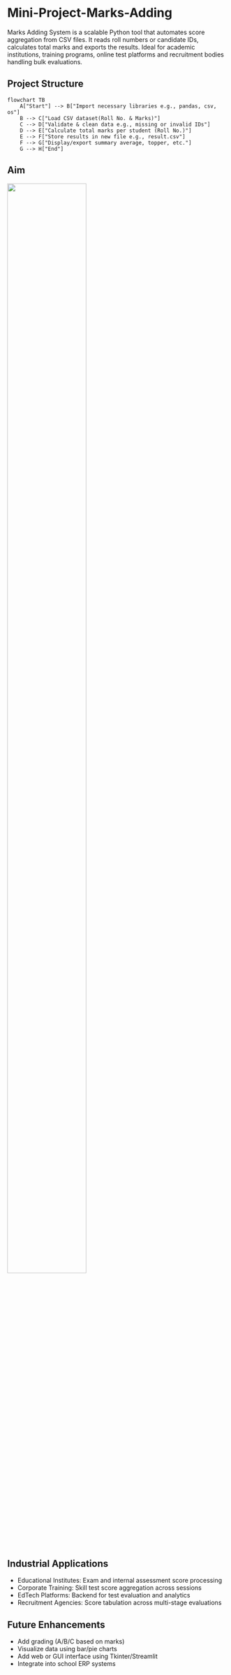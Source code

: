 # Mini-Project-Marks-Adding
Marks Adding System is a scalable Python tool that automates score aggregation from CSV files. It reads roll numbers or candidate IDs, calculates total marks and exports the results. Ideal for academic institutions, training programs, online test platforms and recruitment bodies handling bulk evaluations.

## Project Structure
```mermaid
flowchart TB
    A["Start"] --> B["Import necessary libraries e.g., pandas, csv, os"]
    B --> C["Load CSV dataset(Roll No. & Marks)"]
    C --> D["Validate & clean data e.g., missing or invalid IDs"]
    D --> E["Calculate total marks per student (Roll No.)"]
    E --> F["Store results in new file e.g., result.csv"]
    F --> G["Display/export summary average, topper, etc."]
    G --> H["End"]
```
## Aim
<img src="https://github.com/psrana/Mini-Project-Marks-Adding/assets/7460892/9be14aa0-eaa0-403a-9575-32771724f0e2" width="60%" height="80%" />

## Industrial Applications
- Educational Institutes: Exam and internal assessment score processing
- Corporate Training: Skill test score aggregation across sessions
- EdTech Platforms: Backend for test evaluation and analytics
- Recruitment Agencies: Score tabulation across multi-stage evaluations

## Future Enhancements
- Add grading (A/B/C based on marks)
- Visualize data using bar/pie charts
- Add web or GUI interface using Tkinter/Streamlit
- Integrate into school ERP systems









